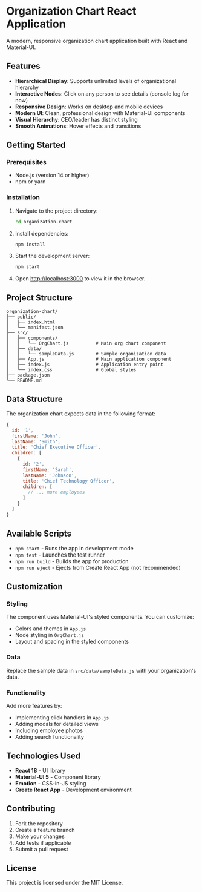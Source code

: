 # Organization Chart React Application

A modern, responsive organization chart application built with React and Material-UI.

## Features

- **Hierarchical Display**: Supports unlimited levels of organizational hierarchy
- **Interactive Nodes**: Click on any person to see details (console log for now)
- **Responsive Design**: Works on desktop and mobile devices
- **Modern UI**: Clean, professional design with Material-UI components
- **Visual Hierarchy**: CEO/leader has distinct styling
- **Smooth Animations**: Hover effects and transitions

## Getting Started

### Prerequisites

- Node.js (version 14 or higher)
- npm or yarn

### Installation

1. Navigate to the project directory:
   ```bash
   cd organization-chart
   ```

2. Install dependencies:
   ```bash
   npm install
   ```

3. Start the development server:
   ```bash
   npm start
   ```

4. Open [http://localhost:3000](http://localhost:3000) to view it in the browser.

## Project Structure

```
organization-chart/
├── public/
│   ├── index.html
│   └── manifest.json
├── src/
│   ├── components/
│   │   └── OrgChart.js          # Main org chart component
│   ├── data/
│   │   └── sampleData.js        # Sample organization data
│   ├── App.js                   # Main application component
│   ├── index.js                 # Application entry point
│   └── index.css                # Global styles
├── package.json
└── README.md
```

## Data Structure

The organization chart expects data in the following format:

```javascript
{
  id: '1',
  firstName: 'John',
  lastName: 'Smith',
  title: 'Chief Executive Officer',
  children: [
    {
      id: '2',
      firstName: 'Sarah',
      lastName: 'Johnson',
      title: 'Chief Technology Officer',
      children: [
        // ... more employees
      ]
    }
  ]
}
```

## Available Scripts

- `npm start` - Runs the app in development mode
- `npm test` - Launches the test runner
- `npm run build` - Builds the app for production
- `npm run eject` - Ejects from Create React App (not recommended)

## Customization

### Styling
The component uses Material-UI's styled components. You can customize:
- Colors and themes in `App.js`
- Node styling in `OrgChart.js`
- Layout and spacing in the styled components

### Data
Replace the sample data in `src/data/sampleData.js` with your organization's data.

### Functionality
Add more features by:
- Implementing click handlers in `App.js`
- Adding modals for detailed views
- Including employee photos
- Adding search functionality

## Technologies Used

- **React 18** - UI library
- **Material-UI 5** - Component library
- **Emotion** - CSS-in-JS styling
- **Create React App** - Development environment

## Contributing

1. Fork the repository
2. Create a feature branch
3. Make your changes
4. Add tests if applicable
5. Submit a pull request

## License

This project is licensed under the MIT License. 